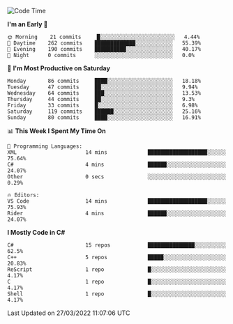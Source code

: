 <!--START_SECTION:waka-->
![Code Time](http://img.shields.io/badge/Code%20Time-760%20hrs%2037%20mins-blue)

**I'm an Early 🐤** 

```text
🌞 Morning    21 commits     █░░░░░░░░░░░░░░░░░░░░░░░░   4.44% 
🌆 Daytime    262 commits    █████████████░░░░░░░░░░░░   55.39% 
🌃 Evening    190 commits    ██████████░░░░░░░░░░░░░░░   40.17% 
🌙 Night      0 commits      ░░░░░░░░░░░░░░░░░░░░░░░░░   0.0%

```
📅 **I'm Most Productive on Saturday** 

```text
Monday       86 commits     ████░░░░░░░░░░░░░░░░░░░░░   18.18% 
Tuesday      47 commits     ██░░░░░░░░░░░░░░░░░░░░░░░   9.94% 
Wednesday    64 commits     ███░░░░░░░░░░░░░░░░░░░░░░   13.53% 
Thursday     44 commits     ██░░░░░░░░░░░░░░░░░░░░░░░   9.3% 
Friday       33 commits     █░░░░░░░░░░░░░░░░░░░░░░░░   6.98% 
Saturday     119 commits    ██████░░░░░░░░░░░░░░░░░░░   25.16% 
Sunday       80 commits     ████░░░░░░░░░░░░░░░░░░░░░   16.91%

```


📊 **This Week I Spent My Time On** 

```text
💬 Programming Languages: 
XML                      14 mins             ███████████████████░░░░░░   75.64% 
C#                       4 mins              ██████░░░░░░░░░░░░░░░░░░░   24.07% 
Other                    0 secs              ░░░░░░░░░░░░░░░░░░░░░░░░░   0.29%

🔥 Editors: 
VS Code                  14 mins             ███████████████████░░░░░░   75.93% 
Rider                    4 mins              ██████░░░░░░░░░░░░░░░░░░░   24.07%

```

**I Mostly Code in C#** 

```text
C#                       15 repos            ███████████████░░░░░░░░░░   62.5% 
C++                      5 repos             █████░░░░░░░░░░░░░░░░░░░░   20.83% 
ReScript                 1 repo              █░░░░░░░░░░░░░░░░░░░░░░░░   4.17% 
C                        1 repo              █░░░░░░░░░░░░░░░░░░░░░░░░   4.17% 
Shell                    1 repo              █░░░░░░░░░░░░░░░░░░░░░░░░   4.17%

```



 Last Updated on 27/03/2022 11:07:06 UTC
<!--END_SECTION:waka-->
